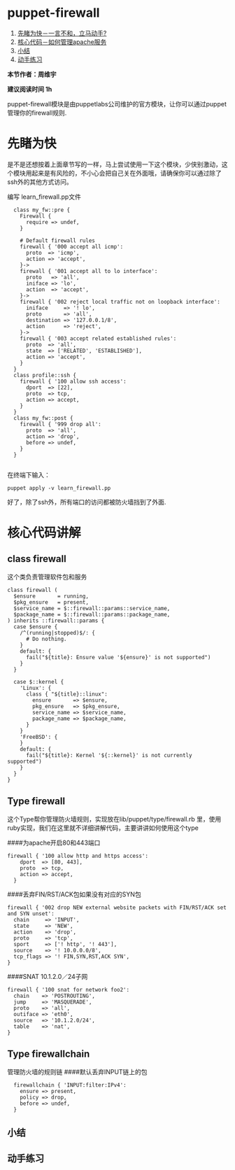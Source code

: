 # puppet-firewall

1. [先睹为快－一言不和，立马动手?](#先睹为快)
2. [核心代码－如何管理apache服务](＃核心代码讲解)
3. [小结](#小结) 
4. [动手练习](#动手练习)

**本节作者：周维宇**    

**建议阅读时间 1h**

puppet-firewall模块是由puppetlabs公司维护的官方模块，让你可以通过puppet管理你的firewall规则.
# 先睹为快

是不是还想按着上面章节写的一样，马上尝试使用一下这个模块，少侠别激动，这个模块用起来是有风险的，不小心会把自己关在外面哦，请确保你可以通过除了ssh外的其他方式访问。

编写 learn_firewall.pp文件
```puppet
  class my_fw::pre {
    Firewall {
      require => undef,
    }

    # Default firewall rules
    firewall { '000 accept all icmp':
      proto  => 'icmp',
      action => 'accept',
    }->
    firewall { '001 accept all to lo interface':
      proto   => 'all',
      iniface => 'lo',
      action  => 'accept',
    }->
    firewall { '002 reject local traffic not on loopback interface':
      iniface     => '! lo',
      proto       => 'all',
      destination => '127.0.0.1/8',
      action      => 'reject',
    }->
    firewall { '003 accept related established rules':
      proto  => 'all',
      state  => ['RELATED', 'ESTABLISHED'],
      action => 'accept',
    }
  }
  class profile::ssh {
    firewall { '100 allow ssh access':
      dport  => [22],
      proto  => tcp,
      action => accept,
    }
  }
  class my_fw::post {
    firewall { '999 drop all':
      proto  => 'all',
      action => 'drop',
      before => undef,
    }
  }
  
```
在终端下输入：
   
   ```puppet apply -v learn_firewall.pp```
  

好了，除了ssh外，所有端口的访问都被防火墙挡到了外面.

# 核心代码讲解
## class firewall
这个类负责管理软件包和服务
```puppet
class firewall (
  $ensure       = running,
  $pkg_ensure   = present,
  $service_name = $::firewall::params::service_name,
  $package_name = $::firewall::params::package_name,
) inherits ::firewall::params {
  case $ensure {
    /^(running|stopped)$/: {
      # Do nothing.
    }
    default: {
      fail("${title}: Ensure value '${ensure}' is not supported")
    }
  }

  case $::kernel {
    'Linux': {
      class { "${title}::linux":
        ensure       => $ensure,
        pkg_ensure   => $pkg_ensure,
        service_name => $service_name,
        package_name => $package_name,
      }
    }
    'FreeBSD': {
    }
    default: {
      fail("${title}: Kernel '${::kernel}' is not currently supported")
    }
  }
}
```

## Type firewall
这个Type帮你管理防火墙规则，实现放在lib/puppet/type/firewall.rb 里，使用ruby实现，我们在这里就不详细讲解代码，主要讲讲如何使用这个type

####为apache开启80和443端口
```puppet
firewall { '100 allow http and https access':
    dport  => [80, 443],
    proto  => tcp,
    action => accept,
  }
```
####丢弃FIN/RST/ACK包如果没有对应的SYN包
```puppet
firewall { '002 drop NEW external website packets with FIN/RST/ACK set and SYN unset':
  chain     => 'INPUT',
  state     => 'NEW',
  action    => 'drop',
  proto     => 'tcp',
  sport     => ['! http', '! 443'],
  source    => '! 10.0.0.0/8',
  tcp_flags => '! FIN,SYN,RST,ACK SYN',
}
```
####SNAT 10.1.2.0／24子网
```puppet
firewall { '100 snat for network foo2':
  chain    => 'POSTROUTING',
  jump     => 'MASQUERADE',
  proto    => 'all',
  outiface => 'eth0',
  source   => '10.1.2.0/24',
  table    => 'nat',
}
```

## Type firewallchain
管理防火墙的规则链
####默认丢弃INPUT链上的包
```puppet
  firewallchain { 'INPUT:filter:IPv4':
    ensure => present,
    policy => drop,
    before => undef,
  }
```


## 小结


## 动手练习

